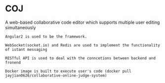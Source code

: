 # COJ

A web-based collaborative code editor which supports multiple user editing simultaneously 

  
	Angular2 is used to be the framework.
  
	WebSocket(socket.io) and Redis are used to implement the functionality of istant messaging
  
	RESTful API is used to deal with the conncetions between backend and fronend
  
	Docker image is built to execute user's code (docker pull jayjian0626/collaborative-online-judge-system)


